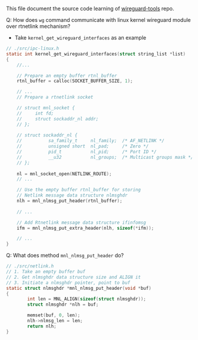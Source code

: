 This file document the source code learning of [wireguard-tools](https://git.zx2c4.com/wireguard-tools/about/) repo.


Q: How does `wg` command communicate with linux kernel wireguard module over rtnetlink mechanism?

- Take `kernel_get_wireguard_interfaces` as an example

``` C
// ./src/ipc-linux.h
static int kernel_get_wireguard_interfaces(struct string_list *list)
{
    //...

    // Prepare an empty buffer rtnl_buffer
    rtnl_buffer = calloc(SOCKET_BUFFER_SIZE, 1);

    // ...
    // Prepare a rtnetlink socket

    // struct mnl_socket {
    //     int fd;
    //     struct sockaddr_nl addr;
    // };
    
    // struct sockaddr_nl {
    //          sa_family_t     nl_family;  /* AF_NETLINK */
    //          unsigned short  nl_pad;     /* Zero */
    //          pid_t           nl_pid;     /* Port ID */
    //          __u32           nl_groups;  /* Multicast groups mask */
    // };
    
    nl = mnl_socket_open(NETLINK_ROUTE);
    // ...

    // Use the empty buffer rtnl_buffer for storing
    // Netlink message data structure nlmsghdr
    nlh = mnl_nlmsg_put_header(rtnl_buffer);
    
    // ...

    // Add Rtnetlink message data structure ifinfomsg
    ifm = mnl_nlmsg_put_extra_header(nlh, sizeof(*ifm));

    // ...
}
```

Q: What does method `mnl_nlmsg_put_header` do?

``` C
// ./src/netlink.h
// 1. Take an empty buffer buf
// 2. Get nlmsghdr data structure size and ALIGN it
// 3. Initiate a nlmsghdr pointer, point to buf
static struct nlmsghdr *mnl_nlmsg_put_header(void *buf)
{
        int len = MNL_ALIGN(sizeof(struct nlmsghdr));
        struct nlmsghdr *nlh = buf;

        memset(buf, 0, len);
        nlh->nlmsg_len = len;
        return nlh;
}


```